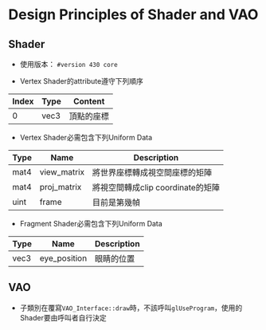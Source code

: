 # Design Principles of Shader and VAO

## Shader

- 使用版本： `#version 430 core`

- Vertex Shader的attribute遵守下列順序

|Index|Type|Content|
|-----|----|-------|
|0    |vec3|頂點的座標|

- Vertex Shader必需包含下列Uniform Data

|Type|Name|Description|
|--- |--- |---        |
|mat4|view_matrix|將世界座標轉成視空間座標的矩陣|
|mat4|proj_matrix|將視空間轉成clip coordinate的矩陣|
|uint|frame|目前是第幾幀|

- Fragment Shader必需包含下列Uniform Data

|Type|Name|Description|
|--- |--- |---        |
|vec3|eye_position|眼睛的位置|

## VAO

- 子類別在覆寫`VAO_Interface::draw`時，不該呼叫`glUseProgram`，使用的Shader要由呼叫者自行決定